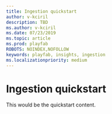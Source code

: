```yaml
---
title: Ingestion quickstart
author: v-kciril
description: TBD
ms.author: v-kciril
ms.date: 07/23/2019    
ms.topic: article
ms.prod: playfab
ROBOTS: NOINDEX,NOFOLLOW
keywords: playfab, insights, ingestion
ms.localizationpriority: medium
---
```


# Ingestion quickstart

This would be the quickstart content.